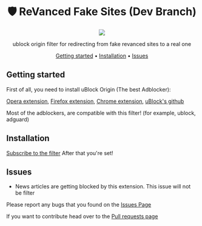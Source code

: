 <div align="center">
<h1> 🛡️ ReVanced Fake Sites (Dev Branch) </h1>

<p> 
<a href="https://github.com/gorhill/uBlock" alt="uBlock">
<img src="https://img.shields.io/badge/uBlock-Origin-red" /></a>
</p>
ublock origin filter for redirecting from fake revanced sites to a real one

[Getting started](#getting-started) •
[Installation](#installation) •
[Issues](#issues)
</div>

## Getting started
First of all, you need to install uBlock Origin (The best Adblocker):

[Opera extension](https://addons.opera.com/en/extensions/details/ublock), [Firefox extension](https://addons.mozilla.org/en-US/firefox/addon/ublock-origin), [Chrome extension](https://chrome.google.com/webstore/detail/ublock-origin/cjpalhdlnbpafiamejdnhcphjbkeiagm), [uBlock's github](https://github.com/gorhill/uBlock)

Most of the adblockers, are compatible with this filter! (for example, ublock, adguard)

## Installation
[Subscribe to the filter](https://subscribe.adblockplus.org/?location=https://raw.githubusercontent.com/benharom/revanced-fake-sites/main/revanced-fake-sites.txt&title=ReVanced%20Fake%20Sites%20Block)
After that you're set!

## Issues
- News articles are getting blocked by this extension. This issue will not be filter

Please report any bugs that you found on the [Issues Page](https://github.com/benharom/revanced-fake-sites/issues)

If you want to contribute head over to the [Pull requests page](https://github.com/benharom/revanced-fake-sites/pulls)
  
